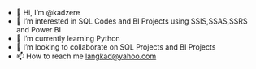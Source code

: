 - 👋 Hi, I’m @kadzere
- 👀 I’m interested in SQL Codes and BI Projects using SSIS,SSAS,SSRS and Power BI
- 🌱 I’m currently learning Python
- 💞️ I’m looking to collaborate on SQL Projects and BI Projects
- 📫 How to reach me langkad@yahoo.com

<!---
kadzere/kadzere is a ✨ special ✨ repository because its `README.md` (this file) appears on your GitHub profile.
You can click the Preview link to take a look at your changes.
--->
